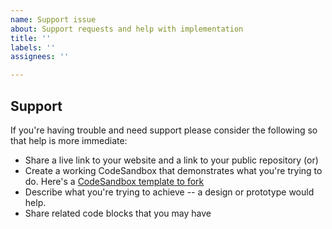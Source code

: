 ```yaml
---
name: Support issue
about: Support requests and help with implementation
title: ''
labels: ''
assignees: ''

---
```


## Support

If you're having trouble and need support please consider the following so that help is more immediate:

- Share a live link to your website and a link to your public repository (or)
- Create a working CodeSandbox that demonstrates what you're trying to do. Here's a [CodeSandbox template to fork](https://codesandbox.io/s/react-scroll-parallax-template-x6lus4)
- Describe what you're trying to achieve -- a design or prototype would help.
- Share related code blocks that you may have
